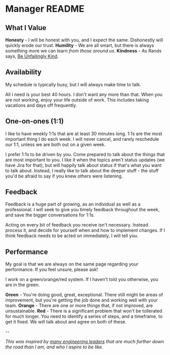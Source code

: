 # Manager README

## What I Value
**Honesty** - I will be honest with you, and I expect the same.  Dishonestly will quickly erode our trust.
**Humility** - We are all smart, but there is always something more we can learn _from those around us_.
**Kindness** - As Rands says, [Be Unfailingly Kind](http://randsinrepose.com/archives/be-unfailingly-kind/).

## Availability
My schedule is typically busy, but I will always make time to talk.

All I need is your best 40 hours. I don't want any more than that. When you are not working, enjoy your life outside of work. This includes taking vacations and days off frequently.

## One-on-ones (1:1)
I like to have weekly 1:1s that are at least 30 minutes long.  1:1s are the most important thing I do each week.  I will never cancel, and rarely reschedule our 1:1, unless we are both out on a given week.

I prefer 1:1s to be driven by you.  Come prepared to talk about the things that are most important to you.  I like it when the topics aren't status updates (we have Jira for that), but will happily talk about status if that's what you want to talk about.  Instead, I really like to talk about the deeper stuff - the stuff you'd be afraid to say if you knew others were listening.

## Feedback
Feedback is a huge part of growing, as an individual as well as a professional.  I will seek to give you timely feedback throughout the week, and save the bigger conversations for 1:1s.

Acting on every bit of feedback you receive isn't necessary.  Instead process it, and decide for yourself when and how to implement changes.  If I think feedback needs to be acted on immediately, I will tell you.

## Performance
My goal is that we are always on the same page regarding your performance.  If you feel unsure, please ask!

I work on a green/orange/red system.  If I haven't told you otherwise, you are in the green.

**Green** - You're doing good, great, exceptional. There still might be areas of improvement, but you're getting the job done and working well with your team.
**Orange** - There are one or more things that, if not improved, are unsustainable.
**Red** - There is a significant problem that won't be tollerated for much longer. You need to identify a series of steps, and a timeframe, to get it fixed. We will talk about and agree on both of these.

-- 

_This was inspired by [many engineering leaders](https://svnk.github.io/manager-READMEs/) that are much further down the road than I am, and who I aspire to be like._

